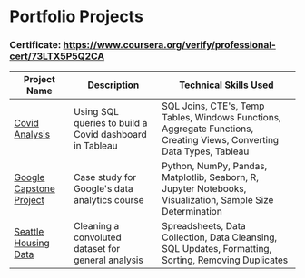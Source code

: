 # Portfolio Projects

### Certificate: https://www.coursera.org/verify/professional-cert/73LTX5P5Q2CA

Project Name  | Description   |  Technical Skills Used
------------- | ------------- | ------------------
[Covid Analysis](https://github.com/StevenTheAnalyst/Portfolio/blob/main/covid-analysis.sql)  | Using SQL queries to build a Covid dashboard in Tableau  | SQL Joins, CTE's, Temp Tables, Windows Functions, Aggregate Functions, Creating Views, Converting Data Types, Tableau 
[Google Capstone Project](https://github.com/StevenTheAnalyst/Portfolio/blob/main/google-capstone-project.ipynb)  | Case study for Google's data analytics course | Python, NumPy, Pandas, Matplotlib, Seaborn, R, Jupyter Notebooks, Visualization, Sample Size Determination
[Seattle Housing Data](https://github.com/StevenTheAnalyst/Portfolio/blob/main/seattle-housing-data.sql)  | Cleaning a convoluted dataset for general analysis | Spreadsheets, Data Collection, Data Cleansing, SQL Updates, Formatting, Sorting, Removing Duplicates
